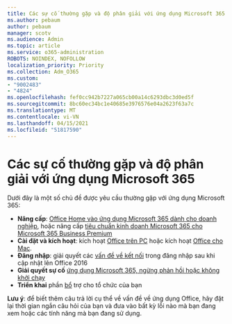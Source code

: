 ```yaml
---
title: Các sự cố thường gặp và độ phân giải với ứng dụng Microsoft 365
ms.author: pebaum
author: pebaum
manager: scotv
ms.audience: Admin
ms.topic: article
ms.service: o365-administration
ROBOTS: NOINDEX, NOFOLLOW
localization_priority: Priority
ms.collection: Adm_O365
ms.custom:
- "9002483"
- "4824"
ms.openlocfilehash: fef0cc942b7227a065cb00a14c6293dbc3d0ed5f
ms.sourcegitcommit: 8bc60ec34bc1e40685e3976576e04a2623f63a7c
ms.translationtype: MT
ms.contentlocale: vi-VN
ms.lasthandoff: 04/15/2021
ms.locfileid: "51817590"
---
```

# <a name="common-issues-and-resolutions-with-microsoft-365-apps"></a>Các sự cố thường gặp và độ phân giải với ứng dụng Microsoft 365

Dưới đây là một số chủ đề được yêu cầu thường gặp với ứng dụng Microsoft 365:

- **Nâng cấp**:  [Office Home vào ứng dụng Microsoft 365 dành cho doanh nghiệp](https://support.office.com/article/how-do-i-upgrade-office-ee68f6cf-422f-464a-82ec-385f65391350#OfficeVersion=Office_365_subscription), hoặc nâng cấp [tiêu chuẩn kinh doanh Microsoft 365 cho Microsoft 365 Business Premium](https://docs.microsoft.com/microsoft-365/business/migrate-to-microsoft-365-business)
- **Cài đặt và kích hoạt**: kích hoạt [Office trên PC](https://support.office.com/article/activate-office-5bd38f38-db92-448b-a982-ad170b1e187e) hoặc kích hoạt [Office cho Mac](https://support.office.com/article/activate-office-for-mac-7f6646b1-bb14-422a-9ad4-a53410fcefb2).
- **Đăng nhập**: giải quyết các [vấn đề về kết nối](https://docs.microsoft.com/office365/troubleshoot/authentication/connection-issue-when-sign-in-office-2016) trong đăng nhập sau khi cập nhật lên Office 2016
- **Giải quyết sự cố** [ứng dụng Microsoft 365, ngừng phản hồi hoặc không khởi chạy](https://docs.microsoft.com/alchemyinsights/office-apps-don't-launch-start)
- **Triển khai** phần [bổ](https://docs.microsoft.com/microsoft-365/admin/manage/manage-deployment-of-add-ins?view=o365-worldwide) trợ cho tổ chức của bạn

**Lưu ý**: để biết thêm câu trả lời cụ thể về vấn đề về ứng dụng Office, hãy đặt lại thời gian ngắn câu hỏi của bạn và đưa vào bất kỳ lỗi nào mà bạn đang xem hoặc các tính năng mà bạn đang sử dụng.
